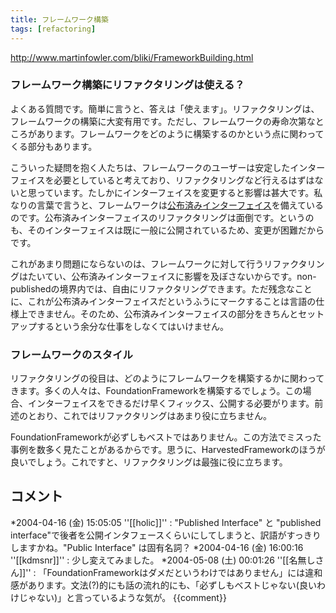 ```yaml
---
title: フレームワーク構築
tags: [refactoring]
---
```


http://www.martinfowler.com/bliki/FrameworkBuilding.html

### フレームワーク構築にリファクタリングは使える？

よくある質問です。簡単に言うと、答えは「使えます」。リファクタリングは、フレームワークの構築に大変有用です。ただし、フレームワークの寿命次第なところがあります。フレームワークをどのように構築するのかという点に関わってくる部分もあります。

こういった疑問を抱く人たちは、フレームワークのユーザーは安定したインターフェイスを必要としていると考えており、リファクタリングなど行えるはずはないと思っています。たしかにインターフェイスを変更すると影響は甚大です。私なりの言葉で言うと、フレームワークは[公布済みインターフェイス](PublishedInterface)を備えているのです。公布済みインターフェイスのリファクタリングは面倒です。というのも、そのインターフェイスは既に一般に公開されているため、変更が困難だからです。

これがあまり問題にならないのは、フレームワークに対して行うリファクタリングはたいてい、公布済みインターフェイスに影響を及ぼさないからです。non-publishedの境界内では、自由にリファクタリングできます。ただ残念なことに、これが公布済みインターフェイスだというふうにマークすることは言語の仕様上できません。そのため、公布済みインターフェイスの部分をきちんとセットアップするという余分な仕事をしなくてはいけません。

### フレームワークのスタイル

リファクタリングの役目は、どのようにフレームワークを構築するかに関わってきます。多くの人々は、FoundationFrameworkを構築するでしょう。この場合、インターフェイスをできるだけ早くフィックス、公開する必要がります。前述のとおり、これではリファクタリングはあまり役に立ちません。

FoundationFrameworkが必ずしもベストではありません。この方法でミスった事例を数多く見たことがあるからです。思うに、HarvestedFrameworkのほうが良いでしょう。これですと、リファクタリングは最強に役に立ちます。

## コメント

*2004-04-16 (金) 15:05:05 ''[[holic]]'' : "Published Interface" と "published interface"で後者を公開インタフェースくらいにしてしまうと、訳語がすっきりしますかね。"Public Interface" は固有名詞？
*2004-04-16 (金) 16:00:16 ''[[kdmsnr]]'' : 少し変えてみました。
*2004-05-08 (土) 00:01:26 ''[[名無しさん]]'' : 「FoundationFrameworkはダメだというわけではありません」には違和感があります。文法(?)的にも話の流れ的にも、「必ずしもベストじゃない(良いわけじゃない)」と言っているような気が。
{{comment}}
